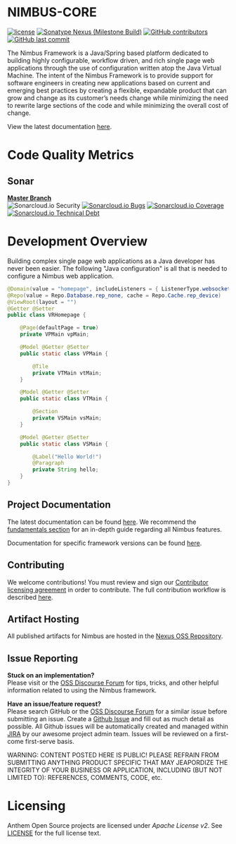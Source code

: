
# NIMBUS-CORE
[![license](https://img.shields.io/github/license/openanthem/nimbus-core.svg?style=for-the-badge)]() 
[![Sonatype Nexus (Milestone Build)](https://img.shields.io/maven-central/v/com.antheminc.oss/nimbus-core?label=Latest&style=for-the-badge)](https://oss.sonatype.org/#nexus-search;quick~com.antheminc.oss)
[![GitHub contributors](https://img.shields.io/github/contributors/openanthem/nimbus-core.svg?style=for-the-badge)]()
[![GitHub last commit](https://img.shields.io/github/last-commit/openanthem/nimbus-core.svg?style=for-the-badge)]()

The Nimbus Framework is a Java/Spring based platform dedicated to building highly configurable, workflow driven, and rich single page web applications through the use of configuration written atop the Java Virtual Machine. The intent of the Nimbus Framework is to provide support for software engineers in creating new applications based on current and emerging best practices by creating a flexible, expandable product that can grow and change as its customer’s needs change while minimizing the need to rewrite large sections of the code and while minimizing the overall cost of change.

View the latest documentation [here](https://openanthem.github.io/nimbus-docs/latest).

# Code Quality Metrics
<!--
## Codeclimate
[![Maintainability](https://api.codeclimate.com/v1/badges/c6e5a784163a6ce69242/maintainability)](https://codeclimate.com/github/openanthem/nimbus-core/maintainability)
-->

## Sonar
[**Master Branch**](https://sonarcloud.io/dashboard?id=openanthem%3Animbus-core-master)  
![Sonarcloud.io Security](https://sonarcloud.io/api/project_badges/measure?project=openanthem%3Animbus-core-master&metric=security_rating&style=for-the-badge)
[![Sonarcloud.io Bugs](https://sonarcloud.io/api/project_badges/measure?project=openanthem%3Animbus-core-master&metric=bugs&style=for-the-badge)]() 
[![Sonarcloud.io Coverage](https://sonarcloud.io/api/project_badges/measure?project=openanthem%3Animbus-core-master&metric=coverage&style=for-the-badge)]() [![Sonarcloud.io Technical Debt](https://sonarcloud.io/api/project_badges/measure?project=openanthem%3Animbus-core-master&metric=sqale_index&style=for-the-badge)]()

# Development Overview
Building complex single page web applications as a Java developer has never been easier. The following "Java configuration" is all that is needed to configure a Nimbus web application.

```java
@Domain(value = "homepage", includeListeners = { ListenerType.websocket })
@Repo(value = Repo.Database.rep_none, cache = Repo.Cache.rep_device)
@ViewRoot(layout = "")
@Getter @Setter
public class VRHomepage {

    @Page(defaultPage = true)
    private VPMain vpMain;

    @Model @Getter @Setter
    public static class VPMain {

        @Tile
        private VTMain vtMain;
    }

    @Model @Getter @Setter
    public static class VTMain {

        @Section
        private VSMain vsMain;
    }

    @Model @Getter @Setter
    public static class VSMain {

        @Label("Hello World!")
        @Paragraph
        private String hello;
    }
}
```

## Project Documentation
The latest documentation can be found [here](https://openanthem.github.io/nimbus-docs/latest). We recommend the [fundamentals section](https://openanthem.github.io/nimbus-docs/latest/fundamentals) for an in-depth guide regarding all Nimbus features.

Documentation for specific framework versions can be found [here](https://openanthem.github.io/nimbus-docs/).

## Contributing
We welcome contributions! You must review and sign our [Contributor licensing agreement](https://cla-oss.herokuapp.com/) in order to contribute. The full contribution workflow is described [here](CONTRIBUTING.md).

## Artifact Hosting
All published artifacts for Nimbus are hosted in the [Nexus OSS Repository](https://oss.sonatype.org/#nexus-search;quick~com.antheminc.oss).

## Issue Reporting
**Stuck on an implementation?**  
Please visit or the [OSS Discourse Forum](http://discourse.oss.antheminc.com/) for tips, tricks, and other helpful information related to using the Nimbus framework.

**Have an issue/feature request?**  
Please search GitHub or the [OSS Discourse Forum](http://discourse.oss.antheminc.com/) for a similar issue before submitting an issue. Create a [Github Issue](https://github.com/openanthem/nimbus-core/issues) and fill out as much detail as possible. All Github issues will be automatically created and managed within [JIRA](https://anthemopensource.atlassian.net/browse/NIMBUS) by our awesome project admin team. Issues will be reviewed on a first-come first-serve basis.

WARNING: CONTENT POSTED HERE IS PUBLIC! PLEASE REFRAIN FROM SUBMITTING ANYTHING PRODUCT SPECIFIC THAT MAY JEAPORDIZE THE INTEGRITY OF YOUR BUSINESS OR APPLICATION, INCLUDING (BUT NOT LIMITED TO): REFERENCES, COMMENTS, CODE, etc.

# Licensing
Anthem Open Source projects are licensed under *Apache License v2*. See [LICENSE](https://github.com/openanthem/oss-base/blob/master/LICENSE) for the full license text.